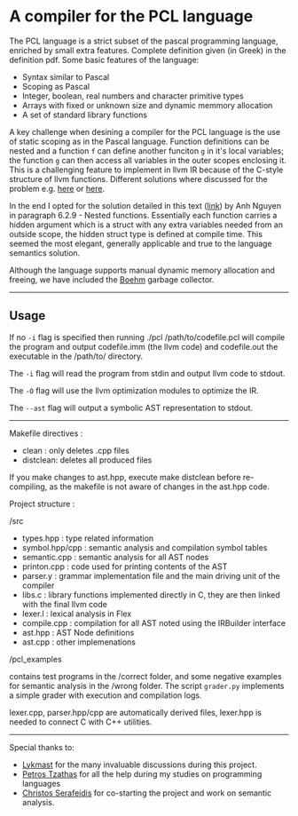 # A compiler for the PCL language

The PCL language is a strict subset of the pascal programming language, enriched by small extra features. Complete definition given (in Greek) in the definition pdf. Some basic features of the language: 

* Syntax similar to Pascal
* Scoping as Pascal
* Integer, boolean, real numbers and character primitive types
* Arrays with fixed or unknown size and dynamic memmory allocation
* A set of standard library functions 



A key challenge when desining a compiler for the PCL language is the use of static scoping as in the Pascal language. Function definitions can be nested and a function `f` can define another funciton `g` in it's local variables; the function `g` can then access all variables in the outer scopes enclosing it. This is a challenging feature to implement in llvm IR because of the C-style structure of llvm functions. Different solutions where discussed for the problem e.g. [here](https://stackoverflow.com/questions/55736390/llvm-how-to-make-a-nested-function-see-an-outside-functions-variables) or [here](https://www.reddit.com/r/LLVM/comments/g7qcwo/nested_scopes/?utm_source=share&utm_medium=web2x&context=3).  

In the end I opted for the solution detailed in this text ([link](https://www.theseus.fi/bitstream/handle/10024/166119/Nguyen_Anh%20.pdf;jsessionid=97A6A61F9CF3E811E7BBB6F4A5E86EAA?sequence=2)) by Anh Nguyen in paragraph 6.2.9 - Nested functions. Essentially each function carries a hidden argument which is a struct with any extra variables needed from an outside scope, the hidden struct type is defined at compile time. This seemed the most elegant, generally applicable and true to the language semantics solution. 

Although the language supports manual dynamic memory allocation and freeing, we have included the [Boehm](https://hboehm.info/gc/) garbage collector. 



-------------------
## Usage
If no `-i` flag is specified then running ./pcl /path/to/codefile.pcl will compile the program and output codefile.imm (the llvm code) and codefile.out the executable in the /path/to/ directory. 

The `-i` flag will read the program from stdin and output llvm code to stdout. 

The `-O` flag will use the llvm optimization modules to optimize the IR.

The `--ast` flag will output a symbolic AST representation to stdout.

------------------

Makefile directives : 

- clean : only deletes .cpp files
- distclean: deletes all produced files


If you make changes to ast.hpp, execute make distclean before re-compiling, as the makefile is not aware of changes in the ast.hpp code. 


Project structure : 

/src
- types.hpp  : type related information 
- symbol.hpp/cpp : semantic analysis and compilation symbol tables 
- semantic.cpp : semantic analysis for all AST nodes 
- printon.cpp : code used for printing contents of the AST
- parser.y : grammar implementation file and the main driving unit of the compiler
- libs.c : library functions implemented directly in C, they are then linked with the final llvm code
- lexer.l : lexical analysis in Flex 
- compile.cpp :  compilation for all AST noted using the IRBuilder interface 
- ast.hpp : AST Node definitions 
- ast.cpp : other implemenations 

/pcl_examples 

contains test programs in the /correct folder, and some negative examples for semantic analysis in the /wrong folder. The script `grader.py` implements a simple grader with execution and compilation logs.

lexer.cpp, parser.hpp/cpp are automatically derived files, lexer.hpp is needed to connect C with C++ utilities.

-------------------
Special thanks to: 
* [Lykmast](https://github.com/lykmast) for the many invaluable discussions during this project. 
* [Petros Tzathas](https://github.com/pettza) for all the help during my studies on programming languages
* [Christos Serafeidis](https://github.com/chriserafi) for co-starting the project and work on semantic analysis. 
